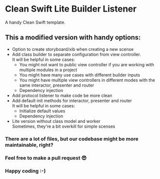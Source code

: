 # Clean Swift Lite Builder Listener
A handy Clean Swift template. 
## This a modified version with handy options:

- Option to create storyboard/xib when creating a new scense
- Add class builder to separate configuration from view controller.  
It will be helpful in some cases:
  - You might not want to public view controller if you are working with multiple modules in a project
  - You might have many use cases with different builder inputs
  - You might have multiple view controllers in different modes with the same interactor, presenter and router
  - Dependency injection
- Add protocol listener to make code be more clean
- Add default init methods for interactor, presenter and router  
It will be helpful in some cases:
  - Initialize default values
  - Dependency injection
- Lite version without class model and worker  
Sometimes, they're a bit overkill for simple scenses  

### There are a lot of files, but our codebase might be more maintainable, right?
### Feel free to make a pull request 😎
### Happy coding :-)
